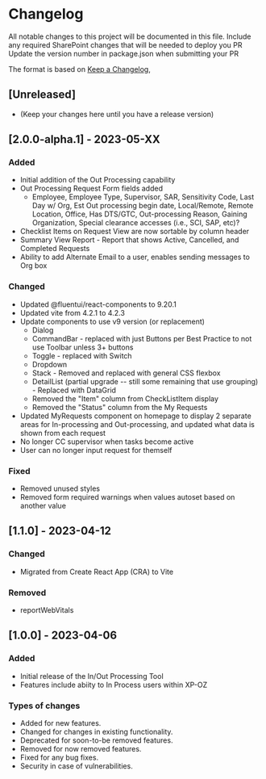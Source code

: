 # Changelog

All notable changes to this project will be documented in this file.
Include any required SharePoint changes that will be needed to deploy you PR
Update the version number in package.json when submitting your PR

The format is based on [Keep a Changelog](https://keepachangelog.com/en/1.0.0/),

## [Unreleased]

- (Keep your changes here until you have a release version)

## [2.0.0-alpha.1] - 2023-05-XX

### Added

- Initial addition of the Out Processing capability
- Out Processing Request Form fields added
  - Employee, Employee Type, Supervisor, SAR, Sensitivity Code, Last Day w/ Org, Est Out processing begin date, Local/Remote, Remote Location, Office, Has DTS/GTC, Out-processing Reason, Gaining Organization, Special clearance accesses (i.e., SCI, SAP, etc)?
- Checklist Items on Request View are now sortable by column header
- Summary View Report - Report that shows Active, Cancelled, and Completed Requests
- Ability to add Alternate Email to a user, enables sending messages to Org box

### Changed

- Updated @fluentui/react-components to 9.20.1
- Updated vite from 4.2.1 to 4.2.3
- Update components to use v9 version (or replacement)
  - Dialog
  - CommandBar - replaced with just Buttons per Best Practice to not use Toolbar unless 3+ buttons
  - Toggle - replaced with Switch
  - Dropdown
  - Stack - Removed and replaced with general CSS flexbox
  - DetailList (partial upgrade -- still some remaining that use grouping) - Replaced with DataGrid
  - Removed the "Item" column from CheckListItem display
  - Removed the "Status" column from the My Requests
- Updated MyRequests component on homepage to display 2 separate areas for In-processing and Out-processing, and updated what data is shown from each request
- No longer CC supervisor when tasks become active
- User can no longer input request for themself

### Fixed

- Removed unused styles
- Removed form required warnings when values autoset based on another value

## [1.1.0] - 2023-04-12

### Changed

- Migrated from Create React App (CRA) to Vite

### Removed

- reportWebVitals

## [1.0.0] - 2023-04-06

### Added

- Initial release of the In/Out Processing Tool
- Features include abiity to In Process users within XP-OZ

### Types of changes

- Added for new features.
- Changed for changes in existing functionality.
- Deprecated for soon-to-be removed features.
- Removed for now removed features.
- Fixed for any bug fixes.
- Security in case of vulnerabilities.
